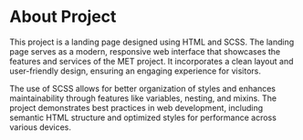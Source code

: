 # About Project
This project is a landing page designed using HTML and SCSS. The landing page serves as a modern, responsive web interface that showcases the features and services of the MET project. It incorporates a clean layout and user-friendly design, ensuring an engaging experience for visitors.

The use of SCSS allows for better organization of styles and enhances maintainability through features like variables, nesting, and mixins. The project demonstrates best practices in web development, including semantic HTML structure and optimized styles for performance across various devices.
